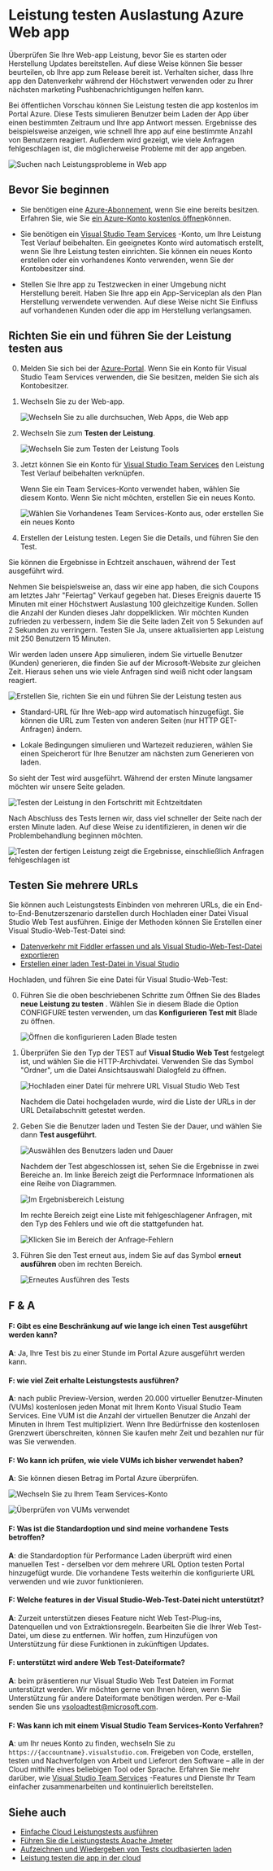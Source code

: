 <properties
   pageTitle="Testen Sie Ihre Azure Web-app Leistung | Microsoft Azure"
   description="Führen Sie Azure Web app Leistungstests zum Überprüfen, wie Ihre app Benutzer laden verarbeitet. Messen Sie Antwortzeit, und Suchen nach Fehlern, die möglicherweise Probleme hinweisen."
   services="app-service\web"
   documentationCenter=""
   authors="ecfan"
   manager="douge"
   editor="jimbe"/>

<tags
   ms.service="app-service-web"
   ms.workload="web"
   ms.tgt_pltfrm="na"
   ms.devlang="na"
   ms.topic="article"
   ms.date="05/25/2016"
   ms.author="estfan; manasma; ahomer"/>

# <a name="performance-test-your-azure-web-app-under-load"></a>Leistung testen Auslastung Azure Web app

Überprüfen Sie Ihre Web-app Leistung, bevor Sie es starten oder Herstellung Updates bereitstellen. Auf diese Weise können Sie besser beurteilen, ob Ihre app zum Release bereit ist. Verhalten sicher, dass Ihre app den Datenverkehr während der Höchstwert verwenden oder zu Ihrer nächsten marketing Pushbenachrichtigungen helfen kann.

Bei öffentlichen Vorschau können Sie Leistung testen die app kostenlos im Portal Azure.
Diese Tests simulieren Benutzer beim Laden der App über einen bestimmten Zeitraum und Ihre app Antwort messen. Ergebnisse des beispielsweise anzeigen, wie schnell Ihre app auf eine bestimmte Anzahl von Benutzern reagiert. Außerdem wird gezeigt, wie viele Anfragen fehlgeschlagen ist, die möglicherweise Probleme mit der app angeben.      

![Suchen nach Leistungsprobleme in Web app](./media/app-service-web-app-performance-test/azure-np-perf-test-overview.png)

## <a name="before-you-start"></a>Bevor Sie beginnen

* Sie benötigen eine [Azure-Abonnement](https://account.windowsazure.com/subscriptions), wenn Sie eine bereits besitzen. Erfahren Sie, wie Sie [ein Azure-Konto kostenlos öffnen](https://azure.microsoft.com/pricing/free-trial/?WT.mc_id=A261C142F)können.

* Sie benötigen ein [Visual Studio Team Services](https://www.visualstudio.com/products/what-is-visual-studio-online-vs) -Konto, um Ihre Leistung Test Verlauf beibehalten. Ein geeignetes Konto wird automatisch erstellt, wenn Sie Ihre Leistung testen einrichten. Sie können ein neues Konto erstellen oder ein vorhandenes Konto verwenden, wenn Sie der Kontobesitzer sind. 

* Stellen Sie Ihre app zu Testzwecken in einer Umgebung nicht Herstellung bereit. Haben Sie Ihre app ein App-Serviceplan als den Plan Herstellung verwendete verwenden. Auf diese Weise nicht Sie Einfluss auf vorhandenen Kunden oder die app im Herstellung verlangsamen. 

## <a name="set-up-and-run-your-performance-test"></a>Richten Sie ein und führen Sie der Leistung testen aus

0.  Melden Sie sich bei der [Azure-Portal](https://portal.azure.com). Wenn Sie ein Konto für Visual Studio Team Services verwenden, die Sie besitzen, melden Sie sich als Kontobesitzer.

0.  Wechseln Sie zu der Web-app.

    ![Wechseln Sie zu alle durchsuchen, Web Apps, die Web app](./media/app-service-web-app-performance-test/azure-np-web-apps.png)

0.  Wechseln Sie zum **Testen der Leistung**.

    ![Wechseln Sie zum Testen der Leistung Tools](./media/app-service-web-app-performance-test/azure-np-web-app-details-tools-expanded.png)
 
0. Jetzt können Sie ein Konto für [Visual Studio Team Services](https://www.visualstudio.com/products/what-is-visual-studio-online-vs) den Leistung Test Verlauf beibehalten verknüpfen.

    Wenn Sie ein Team Services-Konto verwendet haben, wählen Sie diesem Konto. Wenn Sie nicht möchten, erstellen Sie ein neues Konto.

    ![Wählen Sie Vorhandenes Team Services-Konto aus, oder erstellen Sie ein neues Konto](./media/app-service-web-app-performance-test/azure-np-no-vso-account.png)

0.  Erstellen der Leistung testen. Legen Sie die Details, und führen Sie den Test. 

Sie können die Ergebnisse in Echtzeit anschauen, während der Test ausgeführt wird.

Nehmen Sie beispielsweise an, dass wir eine app haben, die sich Coupons am letztes Jahr "Feiertag" Verkauf gegeben hat. Dieses Ereignis dauerte 15 Minuten mit einer Höchstwert Auslastung 100 gleichzeitige Kunden. Sollen die Anzahl der Kunden dieses Jahr doppelklicken. Wir möchten Kunden zufrieden zu verbessern, indem Sie die Seite laden Zeit von 5 Sekunden auf 2 Sekunden zu verringern. Testen Sie Ja, unsere aktualisierten app Leistung mit 250 Benutzern 15 Minuten.

Wir werden laden unsere App simulieren, indem Sie virtuelle Benutzer (Kunden) generieren, die finden Sie auf der Microsoft-Website zur gleichen Zeit. Hieraus sehen uns wie viele Anfragen sind weiß nicht oder langsam reagiert.

  ![Erstellen Sie, richten Sie ein und führen Sie der Leistung testen aus](./media/app-service-web-app-performance-test/azure-np-new-performance-test.png)

   *  Standard-URL für Ihre Web-app wird automatisch hinzugefügt. 
   Sie können die URL zum Testen von anderen Seiten (nur HTTP GET-Anfragen) ändern.

   *  Lokale Bedingungen simulieren und Wartezeit reduzieren, wählen Sie einen Speicherort für Ihre Benutzer am nächsten zum Generieren von laden.

  So sieht der Test wird ausgeführt. Während der ersten Minute langsamer möchten wir unsere Seite geladen.

  ![Testen der Leistung in den Fortschritt mit Echtzeitdaten](./media/app-service-web-app-performance-test/azure-np-running-perf-test.png)

  Nach Abschluss des Tests lernen wir, dass viel schneller der Seite nach der ersten Minute laden. Auf diese Weise zu identifizieren, in denen wir die Problembehandlung beginnen möchten.

  ![Testen der fertigen Leistung zeigt die Ergebnisse, einschließlich Anfragen fehlgeschlagen ist](./media/app-service-web-app-performance-test/azure-np-perf-test-done.png)

## <a name="test-multiple-urls"></a>Testen Sie mehrere URLs

Sie können auch Leistungstests Einbinden von mehreren URLs, die ein End-to-End-Benutzerszenario darstellen durch Hochladen einer Datei Visual Studio Web Test ausführen. Einige der Methoden können Sie Erstellen einer Visual Studio-Web-Test-Datei sind:

* [Datenverkehr mit Fiddler erfassen und als Visual Studio-Web-Test-Datei exportieren](http://docs.telerik.com/fiddler/Save-And-Load-Traffic/Tasks/VSWebTest)
* [Erstellen einer laden Test-Datei in Visual Studio](https://www.visualstudio.com/docs/test/performance-testing/run-performance-tests-app-before-release)

Hochladen, und führen Sie eine Datei für Visual Studio-Web-Test:
 
0. Führen Sie die oben beschriebenen Schritte zum Öffnen Sie des Blades **neue Leistung zu testen** .
   Wählen Sie in diesem Blade die Option CONFIGFURE testen verwenden, um das **Konfigurieren Test mit** Blade zu öffnen.  

    ![Öffnen die konfigurieren Laden Blade testen](./media/app-service-web-app-performance-test/multiple-01-authoring-blade.png)

0. Überprüfen Sie den Typ der TEST auf **Visual Studio Web Test** festgelegt ist, und wählen Sie die HTTP-Archivdatei.
    Verwenden Sie das Symbol "Ordner", um die Datei Ansichtsauswahl Dialogfeld zu öffnen.

    ![Hochladen einer Datei für mehrere URL Visual Studio Web Test](./media/app-service-web-app-performance-test/multiple-01-authoring-blade2.png)

    Nachdem die Datei hochgeladen wurde, wird die Liste der URLs in der URL Detailabschnitt getestet werden.
 
0. Geben Sie die Benutzer laden und Testen Sie der Dauer, und wählen Sie dann **Test ausgeführt**.

    ![Auswählen des Benutzers laden und Dauer](./media/app-service-web-app-performance-test/multiple-01-authoring-blade3.png)

    Nachdem der Test abgeschlossen ist, sehen Sie die Ergebnisse in zwei Bereiche an. Im linke Bereich zeigt die Performnace Informationen als eine Reihe von Diagrammen.

    ![Im Ergebnisbereich Leistung](./media/app-service-web-app-performance-test/multiple-01a-results.png)

    Im rechte Bereich zeigt eine Liste mit fehlgeschlagener Anfragen, mit den Typ des Fehlers und wie oft die stattgefunden hat.

    ![Klicken Sie im Bereich der Anfrage-Fehlern](./media/app-service-web-app-performance-test/multiple-01b-results.png)

0. Führen Sie den Test erneut aus, indem Sie auf das Symbol **erneut ausführen** oben im rechten Bereich.

    ![Erneutes Ausführen des Tests](./media/app-service-web-app-performance-test/multiple-rerun-test.png)

##  <a name="q--a"></a>F & A

#### <a name="q-is-there-a-limit-on-how-long-i-can-run-a-test"></a>F: Gibt es eine Beschränkung auf wie lange ich einen Test ausgeführt werden kann? 

**A**: Ja, Ihre Test bis zu einer Stunde im Portal Azure ausgeführt werden kann.

#### <a name="q-how-much-time-do-i-get-to-run-performance-tests"></a>F: wie viel Zeit erhalte Leistungstests ausführen? 

**A**: nach public Preview-Version, werden 20.000 virtueller Benutzer-Minuten (VUMs) kostenlosen jeden Monat mit Ihrem Konto Visual Studio Team Services. Eine VUM ist die Anzahl der virtuellen Benutzer die Anzahl der Minuten in Ihrem Test multipliziert. Wenn Ihre Bedürfnisse den kostenlosen Grenzwert überschreiten, können Sie kaufen mehr Zeit und bezahlen nur für was Sie verwenden.

#### <a name="q-where-can-i-check-how-many-vums-ive-used-so-far"></a>F: Wo kann ich prüfen, wie viele VUMs ich bisher verwendet haben?

**A**: Sie können diesen Betrag im Portal Azure überprüfen.

![Wechseln Sie zu Ihrem Team Services-Konto](./media/app-service-web-app-performance-test/azure-np-vso-accounts.png)

![Überprüfen von VUMs verwendet](./media/app-service-web-app-performance-test/azure-np-vso-accounts-vum-summary.png)

#### <a name="q-what-is-the-default-option-and-are-my-existing-tests-impacted"></a>F: Was ist die Standardoption und sind meine vorhandene Tests betroffen?

**A**: die Standardoption für Performance Laden überprüft wird einen manuellen Test - derselben vor dem mehrere URL Option testen Portal hinzugefügt wurde.
Die vorhandene Tests weiterhin die konfigurierte URL verwenden und wie zuvor funktionieren.

#### <a name="q-what-features-not-supported-in-the-visual-studio-web-test-file"></a>F: Welche features in der Visual Studio-Web-Test-Datei nicht unterstützt?

**A**: Zurzeit unterstützen dieses Feature nicht Web Test-Plug-ins, Datenquellen und von Extraktionsregeln. Bearbeiten Sie die Ihrer Web Test-Datei, um diese zu entfernen. Wir hoffen, zum Hinzufügen von Unterstützung für diese Funktionen in zukünftigen Updates.

#### <a name="q-does-it-support-any-other-web-test-file-formats"></a>F: unterstützt wird andere Web Test-Dateiformate?
  
**A**: beim präsentieren nur Visual Studio Web Test Dateien im Format unterstützt werden.
Wir möchten gerne von Ihnen hören, wenn Sie Unterstützung für andere Dateiformate benötigen werden. Per e-Mail senden Sie uns [vsoloadtest@microsoft.com](mailto:vsoloadtest@microsoft.com).

#### <a name="q-what-else-can-i-do-with-a-visual-studio-team-services-account"></a>F: Was kann ich mit einem Visual Studio Team Services-Konto Verfahren?

**A**: um Ihr neues Konto zu finden, wechseln Sie zu ```https://{accountname}.visualstudio.com```. Freigeben von Code, erstellen, testen und Nachverfolgen von Arbeit und Lieferort den Software – alle in der Cloud mithilfe eines beliebigen Tool oder Sprache. Erfahren Sie mehr darüber, wie [Visual Studio Team Services](https://www.visualstudio.com/products/what-is-visual-studio-online-vs) -Features und Dienste Ihr Team einfacher zusammenarbeiten und kontinuierlich bereitstellen.

## <a name="see-also"></a>Siehe auch

* [Einfache Cloud Leistungstests ausführen](https://www.visualstudio.com/docs/test/performance-testing/getting-started/get-started-simple-cloud-load-test)
* [Führen Sie die Leistungstests Apache Jmeter](https://www.visualstudio.com/docs/test/performance-testing/getting-started/get-started-jmeter-test)
* [Aufzeichnen und Wiedergeben von Tests cloudbasierten laden](https://www.visualstudio.com/docs/test/performance-testing/getting-started/record-and-replay-cloud-load-tests)
* [Leistung testen die app in der cloud](https://www.visualstudio.com/docs/test/performance-testing/getting-started/getting-started-with-performance-testing)

